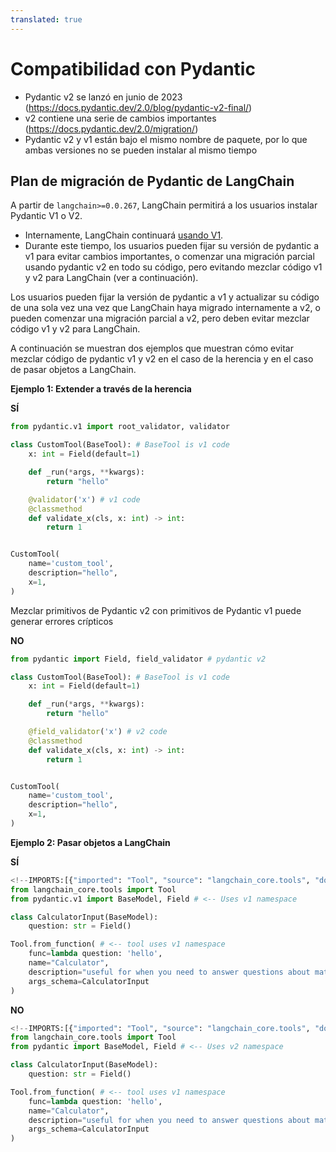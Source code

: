```yaml
---
translated: true
---
```


# Compatibilidad con Pydantic

- Pydantic v2 se lanzó en junio de 2023 (https://docs.pydantic.dev/2.0/blog/pydantic-v2-final/)
- v2 contiene una serie de cambios importantes (https://docs.pydantic.dev/2.0/migration/)
- Pydantic v2 y v1 están bajo el mismo nombre de paquete, por lo que ambas versiones no se pueden instalar al mismo tiempo

## Plan de migración de Pydantic de LangChain

A partir de `langchain>=0.0.267`, LangChain permitirá a los usuarios instalar Pydantic V1 o V2.
   * Internamente, LangChain continuará [usando V1](https://docs.pydantic.dev/latest/migration/#continue-using-pydantic-v1-features).
   * Durante este tiempo, los usuarios pueden fijar su versión de pydantic a v1 para evitar cambios importantes, o comenzar una migración parcial usando pydantic v2 en todo su código, pero evitando mezclar código v1 y v2 para LangChain (ver a continuación).

Los usuarios pueden fijar la versión de pydantic a v1 y actualizar su código de una sola vez una vez que LangChain haya migrado internamente a v2, o pueden comenzar una migración parcial a v2, pero deben evitar mezclar código v1 y v2 para LangChain.

A continuación se muestran dos ejemplos que muestran cómo evitar mezclar código de pydantic v1 y v2 en el caso de la herencia y en el caso de pasar objetos a LangChain.

**Ejemplo 1: Extender a través de la herencia**

**SÍ**

```python
from pydantic.v1 import root_validator, validator

class CustomTool(BaseTool): # BaseTool is v1 code
    x: int = Field(default=1)

    def _run(*args, **kwargs):
        return "hello"

    @validator('x') # v1 code
    @classmethod
    def validate_x(cls, x: int) -> int:
        return 1


CustomTool(
    name='custom_tool',
    description="hello",
    x=1,
)
```

Mezclar primitivos de Pydantic v2 con primitivos de Pydantic v1 puede generar errores crípticos

**NO**

```python
from pydantic import Field, field_validator # pydantic v2

class CustomTool(BaseTool): # BaseTool is v1 code
    x: int = Field(default=1)

    def _run(*args, **kwargs):
        return "hello"

    @field_validator('x') # v2 code
    @classmethod
    def validate_x(cls, x: int) -> int:
        return 1


CustomTool(
    name='custom_tool',
    description="hello",
    x=1,
)
```

**Ejemplo 2: Pasar objetos a LangChain**

**SÍ**

```python
<!--IMPORTS:[{"imported": "Tool", "source": "langchain_core.tools", "docs": "https://api.python.langchain.com/en/latest/tools/langchain_core.tools.Tool.html", "title": "Pydantic compatibility"}]-->
from langchain_core.tools import Tool
from pydantic.v1 import BaseModel, Field # <-- Uses v1 namespace

class CalculatorInput(BaseModel):
    question: str = Field()

Tool.from_function( # <-- tool uses v1 namespace
    func=lambda question: 'hello',
    name="Calculator",
    description="useful for when you need to answer questions about math",
    args_schema=CalculatorInput
)
```

**NO**

```python
<!--IMPORTS:[{"imported": "Tool", "source": "langchain_core.tools", "docs": "https://api.python.langchain.com/en/latest/tools/langchain_core.tools.Tool.html", "title": "Pydantic compatibility"}]-->
from langchain_core.tools import Tool
from pydantic import BaseModel, Field # <-- Uses v2 namespace

class CalculatorInput(BaseModel):
    question: str = Field()

Tool.from_function( # <-- tool uses v1 namespace
    func=lambda question: 'hello',
    name="Calculator",
    description="useful for when you need to answer questions about math",
    args_schema=CalculatorInput
)
```
